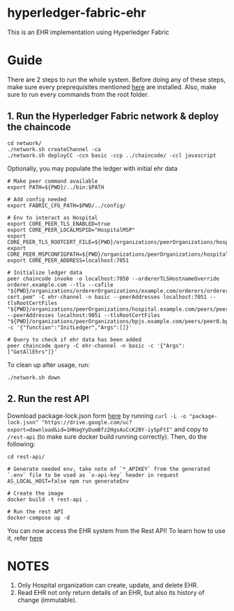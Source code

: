 # hyperledger-fabric-ehr

This is an EHR implementation using Hyperledger Fabric

# Guide

There are 2 steps to run the whole system. Before doing any of these steps, make sure every preprequisites mentioned [here](https://hyperledger-fabric.readthedocs.io/en/release-2.5/prereqs.html) are installed. Also, make sure to run every commands from the root folder.

## 1. Run the Hyperledger Fabric network & deploy the chaincode

```
cd network/
./network.sh createChannel -ca
./network.sh deployCC -ccn basic -ccp ../chaincode/ -ccl javascript
```

Optionally, you may populate the ledger with initial ehr data

```
# Make peer command available
export PATH=${PWD}/../bin:$PATH

# Add config needed
export FABRIC_CFG_PATH=$PWD/../config/

# Env to interact as Hospital
export CORE_PEER_TLS_ENABLED=true
export CORE_PEER_LOCALMSPID="HospitalMSP"
export CORE_PEER_TLS_ROOTCERT_FILE=${PWD}/organizations/peerOrganizations/hospital.example.com/peers/peer0.hospital.example.com/tls/ca.crt
export CORE_PEER_MSPCONFIGPATH=${PWD}/organizations/peerOrganizations/hospital.example.com/users/Admin@hospital.example.com/msp
export CORE_PEER_ADDRESS=localhost:7051

# Initialize ledger data
peer chaincode invoke -o localhost:7050 --ordererTLSHostnameOverride orderer.example.com --tls --cafile "${PWD}/organizations/ordererOrganizations/example.com/orderers/orderer.example.com/msp/tlscacerts/tlsca.example.com-cert.pem" -C ehr-channel -n basic --peerAddresses localhost:7051 --tlsRootCertFiles "${PWD}/organizations/peerOrganizations/hospital.example.com/peers/peer0.hospital.example.com/tls/ca.crt" --peerAddresses localhost:9051 --tlsRootCertFiles "${PWD}/organizations/peerOrganizations/bpjs.example.com/peers/peer0.bpjs.example.com/tls/ca.crt" -c '{"function":"InitLedger","Args":[]}'

# Query to check if ehr data has been added
peer chaincode query -C ehr-channel -n basic -c '{"Args":["GetAllEhrs"]}'
```

To clean up after usage, run:

```
./network.sh down
```

## 2. Run the rest API

Download package-lock.json form [here](https://drive.google.com/file/d/1HHagYyDumBfz2HgsAuCcK2BY-iySpFtI/view?usp=sharing) by running `curl -L -o "package-lock.json" "https://drive.google.com/uc?export=download&id=1HHagYyDumBfz2HgsAuCcK2BY-iySpFtI"` and copy to `/rest-api` (to make sure docker build running correctly). Then, do the following:

```
cd rest-api/

# Generate needed env, take note of `*_APIKEY` from the generated `.env` file to be used as `x-api-key` header in request
AS_LOCAL_HOST=false npm run generateEnv

# Create the image
docker build -t rest-api .

# Run the rest API
docker-compose up -d
```

You can now access the EHR system from the Rest API! To learn how to use it, refer [here](https://www.postman.com/technical-geoscientist-15115418/workspace/ehr-sisdis)

# NOTES

1. Only Hospital organization can create, update, and delete EHR.
2. Read EHR not only return details of an EHR, but also its history of change (immutable).
